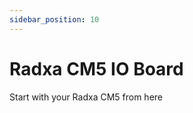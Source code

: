 ```yaml
---
sidebar_position: 10
---
```


# Radxa CM5 IO Board

Start with your Radxa CM5 from here

<DocCardList />
